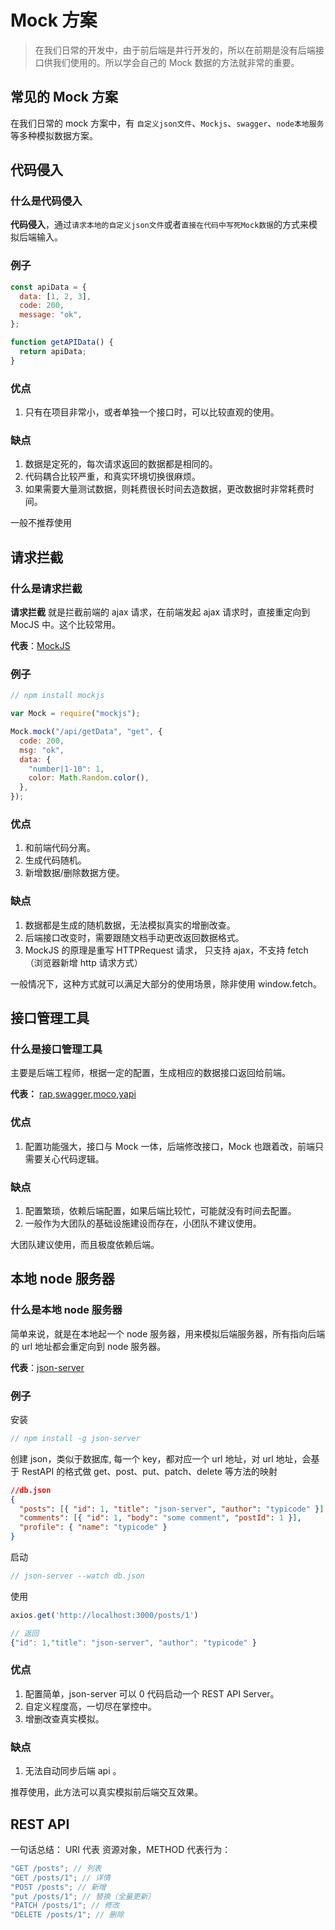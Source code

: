 # Mock 方案

> 在我们日常的开发中，由于前后端是并行开发的，所以在前期是没有后端接口供我们使用的。所以学会自己的 Mock 数据的方法就非常的重要。

## 常见的 Mock 方案

在我们日常的 mock 方案中，有 `自定义json文件`、`Mockjs`、`swagger`、`node本地服务`等多种模拟数据方案。

## 代码侵入

### 什么是代码侵入

**代码侵入**，通过`请求本地的自定义json文件`或者`直接在代码中写死Mock数据`的方式来模拟后端输入。

### 例子

```js
const apiData = {
  data: [1, 2, 3],
  code: 200,
  message: "ok",
};

function getAPIData() {
  return apiData;
}
```

### 优点

1. 只有在项目非常小，或者单独一个接口时，可以比较直观的使用。

### 缺点

1. 数据是定死的，每次请求返回的数据都是相同的。
2. 代码耦合比较严重，和真实环境切换很麻烦。
3. 如果需要大量测试数据，则耗费很长时间去造数据，更改数据时非常耗费时间。

一般不推荐使用

## 请求拦截

### 什么是请求拦截

**请求拦截** 就是拦截前端的 ajax 请求，在前端发起 ajax 请求时，直接重定向到 MocJS 中。这个比较常用。

**代表**：[MockJS](http://mockjs.com/)

### 例子

```js
// npm install mockjs

var Mock = require("mockjs");

Mock.mock("/api/getData", "get", {
  code: 200,
  msg: "ok",
  data: {
    "number|1-10": 1,
    color: Math.Random.color(),
  },
});
```

### 优点

1. 和前端代码分离。
2. 生成代码随机。
3. 新增数据/删除数据方便。

### 缺点

1. 数据都是生成的随机数据，无法模拟真实的增删改查。
2. 后端接口改变时，需要跟随文档手动更改返回数据格式。
3. MockJS 的原理是重写 HTTPRequest 请求， 只支持 ajax，不支持 fetch（浏览器新增 http 请求方式）

一般情况下，这种方式就可以满足大部分的使用场景，除非使用 window.fetch。

## 接口管理工具

### 什么是接口管理工具

主要是后端工程师，根据一定的配置，生成相应的数据接口返回给前端。

**代表：** [rap](https://github.com/thx/rap2-delos),[swagger](https://swagger.io/),[moco](https://github.com/dreamhead/moco/blob/master/moco-doc/apis.md),[yapi](https://github.com/YMFE/yapi)

### 优点

1. 配置功能强大，接口与 Mock 一体，后端修改接口，Mock 也跟着改，前端只需要关心代码逻辑。

### 缺点

1. 配置繁琐，依赖后端配置，如果后端比较忙，可能就没有时间去配置。
2. 一般作为大团队的基础设施建设而存在，小团队不建议使用。

大团队建议使用，而且极度依赖后端。

## 本地 node 服务器

### 什么是本地 node 服务器

简单来说，就是在本地起一个 node 服务器，用来模拟后端服务器，所有指向后端的 url 地址都会重定向到 node 服务器。

**代表**：[json-server](https://github.com/typicode/json-server)

### 例子

安装

```js
// npm install -g json-server
```

创建 json，类似于数据库, 每一个 key，都对应一个 url 地址，对 url 地址，会基于 RestAPI 的格式做 get、post、put、patch、delete 等方法的映射

```json
//db.json
{
  "posts": [{ "id": 1, "title": "json-server", "author": "typicode" }],
  "comments": [{ "id": 1, "body": "some comment", "postId": 1 }],
  "profile": { "name": "typicode" }
}
```

启动

```js
// json-server --watch db.json
```

使用

```js
axios.get('http://localhost:3000/posts/1')

// 返回
{"id": 1,"title": "json-server", "author": "typicode" }
```

### 优点

1. 配置简单，json-server 可以 0 代码启动一个 REST API Server。
2. 自定义程度高，一切尽在掌控中。
3. 增删改查真实模拟。

### 缺点

1. 无法自动同步后端 api 。

推荐使用，此方法可以真实模拟前后端交互效果。

## REST API

一句话总结： URI 代表 资源对象，METHOD 代表行为：

```js
"GET /posts"; // 列表
"GET /posts/1"; // 详情
"POST /posts"; // 新增
"put /posts/1"; // 替换（全量更新）
"PATCH /posts/1"; // 修改
"DELETE /posts/1"; // 删除
```
